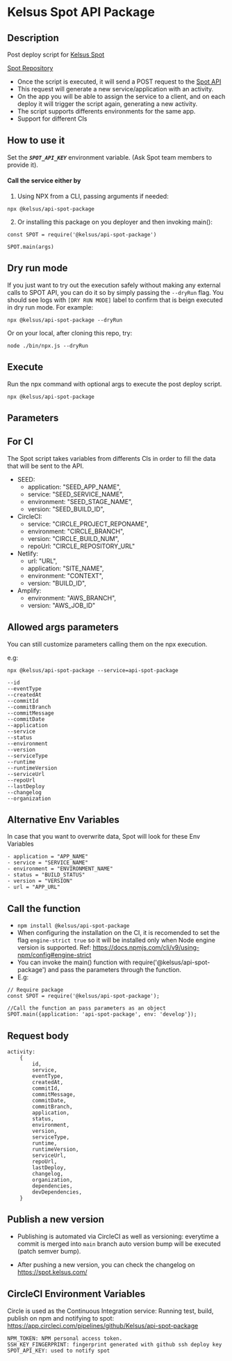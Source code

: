 # Kelsus Spot API Package

## Description
Post deploy script for [Kelsus Spot](https://spot.kelsus.com/)

[Spot Repository](https://github.com/Kelsus/deploy-spot-webapp)
- Once the script is executed, it will send a POST request to the [Spot API](https://github.com/Kelsus/spot-api)
- This request will generate a new service/application with an activity.
- On the app you will be able to assign the service to a client, and on each deploy it will trigger the script again, generating a new activity.
- The script supports differents environments for the same app.
- Support for different CIs

## How to use it
Set the ***`SPOT_API_KEY`*** environment variable. (Ask Spot team members to provide it).

#### Call the service either by

1. Using NPX from a CLI, passing arguments if needed:

```
npx @kelsus/api-spot-package
```

2.  Or installing this package on you deployer and then invoking main():
```
const SPOT = require('@kelsus/api-spot-package')

SPOT.main(args)
```

## Dry run mode
If you just want to try out the execution safely without making any external calls to SPOT API, you can do it so by simply passing the `--dryRun` flag. You should see logs with `[DRY RUN MODE]` label to confirm that is beign executed in dry run mode.
For example:
```
npx @kelsus/api-spot-package --dryRun
```
Or on your local, after cloning this repo, try:
```
node ./bin/npx.js --dryRun
```


## Execute
Run the npx command with optional args to execute the post deploy script.
```
npx @kelsus/api-spot-package
```
## Parameters

## For CI
The Spot script takes variables from differents CIs in order to fill the data that will be sent to the API.

* SEED:
    - application: "SEED_APP_NAME",
    - service: "SEED_SERVICE_NAME",
    - environment: "SEED_STAGE_NAME",
    - version: "SEED_BUILD_ID",
* CircleCI:
    - service: "CIRCLE_PROJECT_REPONAME",
    - environment: "CIRCLE_BRANCH",
    - version: "CIRCLE_BUILD_NUM",
    - repoUrl: "CIRCLE_REPOSITORY_URL"
* Netlify:
    - url: "URL",
    - application: "SITE_NAME",
    - environment: "CONTEXT",
    - version: "BUILD_ID",
* Amplify:
    - environment: "AWS_BRANCH",
    - version: "AWS_JOB_ID"


## Allowed args parameters
You can still customize parameters calling them on the npx execution.

e.g: 
```
npx @kelsus/api-spot-package --service=api-spot-package
```
```
--id
--eventType
--createdAt
--commitId
--commitBranch
--commitMessage
--commitDate
--application
--service
--status
--environment
--version
--serviceType
--runtime
--runtimeVersion
--serviceUrl
--repoUrl
--lastDeploy
--changelog
--organization
```

## Alternative Env Variables
In case that you want to overwrite data, Spot will look for these Env Variables
```
- application = "APP_NAME"
- service = "SERVICE_NAME"
- environment = "ENVIRONMENT_NAME"
- status = "BUILD_STATUS"
- version = "VERSION"
- url = "APP_URL"
```

## Call the function
- ```npm install @kelsus/api-spot-package```
- When configuring the installation on the CI, it is recomended to set the flag `engine-strict true` so it will be installed only when Node engine version is supported. Ref: https://docs.npmjs.com/cli/v9/using-npm/config#engine-strict
- You can invoke the main() function with require('@kelsus/api-spot-package') and pass the parameters through the function.
- E.g:
```
// Require package
const SPOT = require('@kelsus/api-spot-package');

//Call the function an pass parameters as an object
SPOT.main({application: 'api-spot-package', env: 'develop'});
```


## Request body
```
activity: 
    {
        id,
        service,
        eventType,
        createdAt,
        commitId,
        commitMessage,
        commitDate,
        commitBranch,
        application,
        status,
        environment,
        version,
        serviceType,
        runtime,
        runtimeVersion,
        serviceUrl,
        repoUrl,
        lastDeploy,
        changelog,
        organization,
        dependencies,
        devDependencies,
    }
```


## Publish a new version
- Publishing is automated via CircleCI as well as versioning: everytime a commit is merged into `main` branch auto version bump will be executed (patch semver bump).

- After pushing a new version, you can check the changelog on https://spot.kelsus.com/

## CircleCI Environment Variables
Circle is used as the Continuous Integration service: Running test, build, publish on npm and notifying to spot: https://app.circleci.com/pipelines/github/Kelsus/api-spot-package

```
NPM_TOKEN: NPM personal access token.
SSH_KEY_FINGERPRINT: fingerprint generated with github ssh deploy key
SPOT_API_KEY: used to notify spot
```